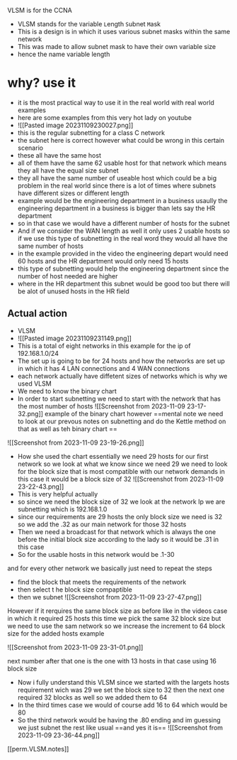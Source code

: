 VLSM is for the CCNA 

- VLSM stands for the `V`ariable `L`ength `S`ubnet `M`ask
- This is a design is in which it uses various subnet masks within the same network
- This was made to allow subnet mask to have their own variable size
- hence the name variable length 

# why? use it
- it is the most practical way to use it in the real world with real world examples 
- here are some examples from this very hot lady on youtube 
- ![[Pasted image 20231109230027.png]]
- this is the regular subnetting for a class C network 
- the subnet here is correct however what could be wrong in this certain scenario 
- these all have the same host 
- all of them have the same 62 usable host for that network which means they all have the equal size subnet
- they all have the same number of useable host which could be a big problem in the real world since there is a lot of times where subnets have different sizes or different length 
- example would be the engineering department in a business usaully the engineering department in a business is bigger than lets say the HR department 
- so in that case we would have a different number of hosts for the subnet 
- And if we consider the WAN length as well it only uses 2 usable hosts so if we use this type of subnetting in the real word they would all have the same number of hosts
- in the example provided in the video the engineering depart would need 60 hosts and the HR department would only need 15 hosts 
- this type of subnetting would help the engineering department since the number of host needed are higher 
- where in the HR department this subnet would be good too but there will be alot of unused hosts in the HR field 

## Actual action 
- VLSM 
- ![[Pasted image 20231109231149.png]]
- This is a total of eight networks in this example for the ip of 192.168.1.0/24 
- The set up is going to be for 24 hosts and how the networks are set up in which it has 4 LAN connections and 4 WAN connections 
- each network actually have diffetent sizes of networks which is why we used VLSM
- We need to know the binary chart  
- In order to start subnetting we need to start with the network that has the most number of hosts
![[Screenshot from 2023-11-09 23-17-32.png]]
example of the binary chart however ==mental note we need to look at our prevous notes on subnetting and do the Kettle method on that as well as teh binary chart ==

![[Screenshot from 2023-11-09 23-19-26.png]]
- How she used the chart essentially we need 29 hosts for our first network so we look at what we know since we need 29 we need to look for the block size that is most compatible with our network demands in this case it would be a block size of 32
![[Screenshot from 2023-11-09 23-22-43.png]]
- This is very helpful actually 
- so since we need the block size of 32 we look at the network Ip we are subnetting which is 192.168.1.0 
- since our requirements are 29 hosts the only block size we need is 32 so we add the .32 as our main network for those 32 hosts 
- Then we need a broadcast for that network which is always the one before the initial block size according to the lady so it would be .31 in this case 
- So for the usable hosts in this network would be .1-30 

and for every other network we basically just need to repeat the steps 
- find the block that meets the requirements of the network
- then select t he block size compaptible 
- then we subnet 
![[Screenshot from 2023-11-09 23-27-47.png]]

However if it rerquires the same block size as before like in the videos case in which it required 25 hosts this time we pick the same 32 block size but we need to use the sam network so we increase the increment to 64 block size for the added hosts example

![[Screenshot from 2023-11-09 23-31-01.png]]

next number after that one is the one with 13 hosts in that case using 16 block size 
- Now i fully understand this VLSM since we started with the largets hosts requirement wich was 29 we set the block size to 32 then the next one required 32 blocks as well so we added them to 64 
- In the third times case we would of course add 16 to 64 which would be 80 
- So the third network would be having the .80 ending and im guessing we just subnet the rest like usual ==and yes it is==
![[Screenshot from 2023-11-09 23-36-44.png]]

[[perm.VLSM.notes]]